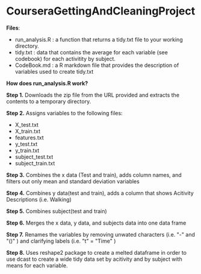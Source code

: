 CourseraGettingAndCleaningProject
=================================
**Files**:
- run_analysis.R : a function that returns a tidy.txt file to your working directory. 
- tidy.txt : data that contains the average for each variable (see codebook) for each activitity by subject.
- CodeBook.md : a R markdown file that provides the description of variables used to create tidy.txt

**How does run_analysis.R work?**

**Step 1.** Downloads the zip file from the URL provided and extracts the contents to a temporary directory. 

**Step 2.** Assigns variables to the following files:
- X_test.txt
- X_train.txt
- features.txt
- y_test.txt
- y_train.txt
- subject_test.txt
- subject_train.txt

**Step 3.** Combines the x data (Test and train), adds column names, and filters out only mean and standard deviation variables

**Step 4.** Combines y data(test and train), adds a column that shows Acitivity Descriptions (i.e. Walking)

**Step 5.** Combines subject(test and train)

**Step 6.** Merges the x data, y data, and subjects data into one data frame

**Step 7.** Renames the variables by removing unwated characters (i.e. "-" and "()" ) and clarifying labels (i.e. "t" = "Time" )

**Step 8.** Uses reshape2 package to create a melted dataframe in order to use dcast to create a wide tidy data set by acitivity
and by subject with means for each variable. 
